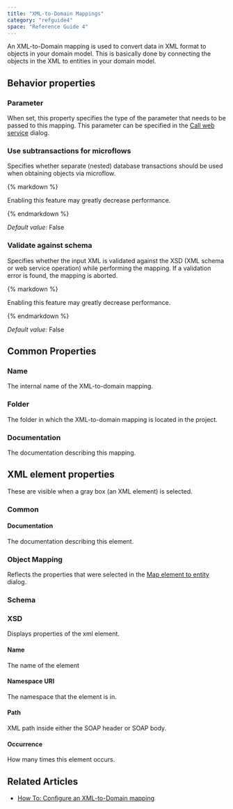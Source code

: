 ```yaml
---
title: "XML-to-Domain Mappings"
category: "refguide4"
space: "Reference Guide 4"
---
```

An XML-to-Domain mapping is used to convert data in XML format to objects in your domain model. This is basically done by connecting the objects in the XML to entities in your domain model.

## Behavior properties

### Parameter

When set, this property specifies the type of the parameter that needs to be passed to this mapping. This parameter can be specified in the [Call web service](https://world.mendix.com/display/refguide3/Call+Web+Service) dialog.

### Use subtransactions for microflows

Specifies whether separate (nested) database transactions should be used when obtaining objects via microflow.

<div class="alert alert-warning">{% markdown %}

Enabling this feature may greatly decrease performance.

{% endmarkdown %}</div>

_Default value:_ False

### Validate against schema

Specifies whether the input XML is validated against the XSD (XML schema or web service operation) while performing the mapping. If a validation error is found, the mapping is aborted.

<div class="alert alert-warning">{% markdown %}

Enabling this feature may greatly decrease performance.

{% endmarkdown %}</div>

_Default value:_ False

## Common Properties

### Name

The internal name of the XML-to-domain mapping.

### Folder

The folder in which the XML-to-domain mapping is located in the project.

### Documentation

The documentation describing this mapping.

## XML element properties

These are visible when a gray box (an XML element) is selected.

### Common

#### Documentation

The documentation describing this element.

### Object Mapping

Reflects the properties that were selected in the [Map element to entity](https://world.mendix.com/display/refguide3/Map+element+to+entity) dialog.

### Schema

### XSD

Displays properties of the xml element.

#### Name

The name of the element

#### Namespace URI

The namespace that the element is in.

#### Path

XML path inside either the SOAP header or SOAP body.

#### Occurrence

How many times this element occurs.

## Related Articles

*   [How To: Configure an XML-to-Domain mapping](https://world.mendix.com/display/howto25/Configure+an+XML-to-Domain+mapping)
